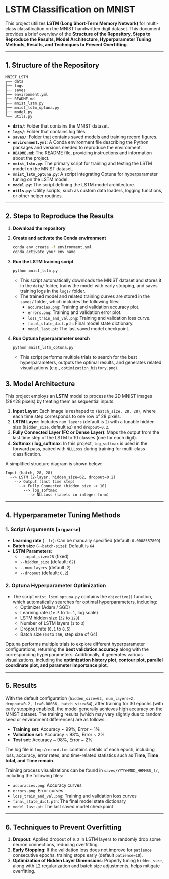 # LSTM Classification on MNIST

This project utilizes **LSTM (Long Short-Term Memory Network)** for multi-class classification on the MNIST handwritten digit dataset. This document provides a brief overview of the **Structure of the Repository, Steps to Reproduce the Results, Model Architecture, Hyperparameter Tuning Methods, Results, and Techniques to Prevent Overfitting**.

---
## 1. Structure of the Repository
```
MNIST_LSTM
┌── data
├── logs
├── saves
├── environment.yml
├── README.md
├── mnist_lstm.py
├── mnist_lstm_optuna.py
├── model.py
└── utils.py
```

- **`data/`**: Folder that contains the MNIST dataset.  
- **`logs/`**: Folder that contains log files.  
- **`saves/`**: Folder that contains saved models and training record figures.  
- **`environment.yml`**: A Conda environment file describing the Python packages and versions needed to reproduce the environment.  
- **`README.md`**: The README file, providing instructions and information about the project.  
- **`mnist_lstm.py`**: The primary script for training and testing the LSTM model on the MNIST dataset.  
- **`mnist_lstm_optuna.py`**: A script integrating Optuna for hyperparameter tuning on the LSTM model.  
- **`model.py`**: The script defining the LSTM model architecture.  
- **`utils.py`**: Utility scripts, such as custom data loaders, logging functions, or other helper routines.

---  
## 2. Steps to Reproduce the Results

1. **Download the repository**  
2. **Create and activate the Conda environment**  
   ```bash
   conda env create -f environment.yml
   conda activate your_env_name
   ```
3. **Run the LSTM training script**  
   ```bash
   python mnist_lstm.py
   ```
   - This script automatically downloads the MNIST dataset and stores it in the `data/` folder, trains the model with early stopping, and saves training logs in the `logs/` folder.  
   - The trained model and related training curves are stored in the `saves/` folder, which includes the following files:
     - `accuracies.png`: Training and validation accuracy plot.  
     - `errors.png`: Training and validation error plot.  
     - `loss_train_and_val.png`: Training and validation loss curve.  
     - `final_state_dict.pth`: Final model state dictionary.  
     - `model_last.pt`: The last saved model checkpoint.  

4. **Run Optuna hyperparameter search**  
   ```bash
   python mnist_lstm_optuna.py
   ```
   - This script performs multiple trials to search for the best hyperparameters, outputs the optimal results, and generates related visualizations (e.g., `optimization_history.png`).

## 3. Model Architecture

This project employs an **LSTM** model to process the 2D MNIST images (28×28 pixels) by treating them as sequential inputs:

1. **Input Layer**: Each image is reshaped to `(batch_size, 28, 28)`, where each time step corresponds to one row of 28 pixels.  
2. **LSTM Layer**: Includes `num_layers` (default is `2`) with a tunable hidden size (`hidden_size`, default `62`) and `dropout=0.2`.  
3. **Fully Connected Layer (FC or Dense Layer)**: Maps the output from the last time step of the LSTM to 10 classes (one for each digit).  
4. **Softmax / log_softmax**: In this project, `log_softmax` is used in the forward pass, paired with `NLLLoss` during training for multi-class classification.

A simplified structure diagram is shown below:

```
Input (batch, 28, 28)
  --> LSTM (2-layer, hidden_size=62, dropout=0.2)
    --> Output (last time step)
      --> Fully Connected (hidden_size -> 10)
        --> log_softmax
          --> NLLLoss (labels in integer form)
```
---

## 4. Hyperparameter Tuning Methods

### 1. **Script Arguments (`argparse`)**  
   - **Learning rate** (`--lr`): Can be manually specified (default: `0.0008557809`).  
   - **Batch size** (`--batch-size`): Default is `64`.  
   - **LSTM Parameters**:
     - `--input_size=28` (fixed)  
     - `--hidden_size` (default: `62`)  
     - `--num_layers` (default: `2`)  
     - `--dropout` (default: `0.2`)  

### 2. **Optuna Hyperparameter Optimization**  
   - The script `mnist_lstm_optuna.py` contains the `objective()` function, which automatically searches for optimal hyperparameters, including:
     - Optimizer (Adam / SGD)  
     - Learning rate (`1e-5` to `1e-1`, log scale)  
     - LSTM hidden size (`32` to `128`)  
     - Number of LSTM layers (`1` to `3`)  
     - Dropout rate (`0.1` to `0.5`)  
     - Batch size (`64` to `256`, step size of 64)  

Optuna performs multiple trials to explore different hyperparameter configurations, returning the **best validation accuracy** along with the corresponding hyperparameters. Additionally, it generates various visualizations, including the **optimization history plot, contour plot, parallel coordinate plot, and parameter importance plot**.

---

## 5. Results

With the default configuration (`hidden_size=62, num_layers=2, dropout=0.2, lr=0.00086, batch_size=64`), after training for 30 epochs (with early stopping enabled), the model generally achieves high accuracy on the MNIST dataset. The training results (which may vary slightly due to random seed or environment differences) are as follows:

- **Training set**: Accuracy ~ 99%, Error ~ 1%  
- **Validation set**: Accuracy ~ 98%, Error ~ 2%  
- **Test set**: Accuracy ~ 98%, Error ~ 2%  

The log file in `logs/record.txt` contains details of each epoch, including loss, accuracy, error rates, and time-related statistics such as **Time, Time total, and Time remain**.  

Training process visualizations can be found in `saves/YYYYMMDD_HHMMSS_f/`, including the following files:  
- `accuracies.png`: Accuracy curves  
- `errors.png`: Error curves  
- `loss_train_and_val.png`: Training and validation loss curves  
- `final_state_dict.pth`: The final model state dictionary  
- `model_last.pt`: The last saved model checkpoint  

---

## 6. Techniques to Prevent Overfitting

1. **Dropout**: Applied dropout of `0.2` in LSTM layers to randomly drop some neuron connections, reducing overfitting.  
2. **Early Stopping**: If the validation loss does not improve for `patience` consecutive epochs, training stops early (default `patience=10`).  
3. **Optimization of Hidden Layer Dimensions**: Properly tuning `hidden_size`, along with L2 regularization and batch size adjustments, helps mitigate overfitting.  

